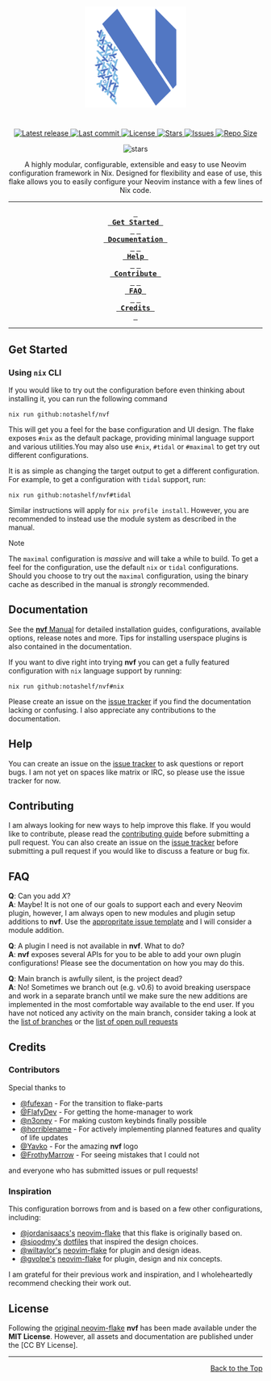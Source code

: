 <div align="center">
    <img src="assets/nvf-logo-work.svg" alt="nvf Logo"  width="200">
    <h1 ❄️  nvf</h1>
</div>

<div align="center">
  <p>
    <a href="https://github.com/NotAShelf/nvf/releases/latest">
      <img alt="Latest release" src="https://img.shields.io/github/v/release/NotAShelf/nvf?style=for-the-badge&logo=nixos&color=C9CBFF&logoColor=D9E0EE&labelColor=302D41" />
    </a>
    <a href="https://github.com/NotAShelf/nvf/pulse">
      <img alt="Last commit" src="https://img.shields.io/github/last-commit/NotAShelf/nvf?style=for-the-badge&logo=starship&color=8bd5ca&logoColor=D9E0EE&labelColor=302D41"/>
    </a>
    <a href="https://github.com/NotAShelf/nvf/blob/main/LICENSE">
      <img alt="License" src="https://img.shields.io/github/license/NotAShelf/nvf?style=for-the-badge&logo=nixos&color=ee999f&logoColor=D9E0EE&labelColor=302D41" />
    </a>
    <a href="https://github.com/NotAShelf/nvf/stargazers">
      <img alt="Stars" src="https://img.shields.io/github/stars/NotAShelf/nvf?style=for-the-badge&logo=nixos&color=c69ff5&logoColor=D9E0EE&labelColor=302D41" />
    </a>
    <a href="https://github.com/NotAShelf/nvf/issues">
      <img alt="Issues" src="https://img.shields.io/github/issues/NotAShelf/nvf?style=for-the-badge&logo=bilibili&color=F5E0DC&logoColor=D9E0EE&labelColor=302D41" />
    </a>
    <a href="https://github.com/NotAShelf/nvf">
      <img alt="Repo Size" src="https://img.shields.io/github/repo-size/NotAShelf/nvf?color=%23DDB6F2&label=SIZE&logo=codesandbox&style=for-the-badge&logoColor=D9E0EE&labelColor=302D41" />
    </a>
  </p>
</div>

<p align="center">
    <img src="https://stars.medv.io/NotAShelf/nvf.svg", title="stars"/>
</p>

<div align="center">
  <a>
    A highly modular, configurable, extensible and easy to use Neovim configuration 
    framework in Nix. Designed for flexibility and ease of use, this flake 
    allows you to easily configure your Neovim instance with a few lines of 
    Nix code.
  </a>
</div>

---

<div align="center"><p>

[Get Started]: #get-started
[Documentation]: #documentation
[Help]: #help
[Contribute]: #contributing
[FAQ]: #faq
[Credits]: #credits

**[<kbd> <br> Get Started <br> </kbd>][Get Started]**
**[<kbd> <br> Documentation <br> </kbd>][Documentation]**
**[<kbd> <br> Help <br> </kbd>][Help]**
**[<kbd> <br> Contribute <br> </kbd>][Contribute]**
**[<kbd> <br> FAQ <br> </kbd>][Faq]**
**[<kbd> <br> Credits <br> </kbd>][Credits]**

</p></div>

---

## Get Started

### Using `nix` CLI

If you would like to try out the configuration before even thinking about
installing it, you can run the following command

```console
nix run github:notashelf/nvf
```

This will get you a feel for the base configuration and UI design.
The flake exposes `#nix` as the default package, providing minimal
language support and various utilities.You may also use `#nix`,
`#tidal` or `#maximal` to get try out different configurations.

It is as simple as changing the target output to get a different
configuration. For example, to get a configuration with `tidal` support, run:

```console
nix run github:notashelf/nvf#tidal
```

Similar instructions will apply for `nix profile install`. However, you are
recommended to instead use the module system as described in the manual.

> [!NOTE]  
> The `maximal` configuration is _massive_ and will take a while to build.
> To get a feel for the configuration, use the default `nix` or `tidal`
> configurations. Should you choose to try out the `maximal` configuration,
> using the binary cache as described in the manual is _strongly_ recommended.

## Documentation

See the [**nvf** Manual](https://notashelf.github.io/nvf/) for
detailed installation guides, configurations, available options, release notes
and more. Tips for installing userspace plugins is also contained in the
documentation.

If you want to dive right into trying **nvf** you can get a fully
featured configuration with `nix` language support by running:

```console
nix run github:notashelf/nvf#nix
```

[Issues]: https://github.com/NotAShelf/nvf/issues

Please create an issue on the [issue tracker](issues) if you find
the documentation lacking or confusing. I also appreciate any contributions
to the documentation.

## Help

You can create an issue on the [issue tracker](issues) to ask questions
or report bugs. I am not yet on spaces like matrix or IRC, so please use the issue
tracker for now.

## Contributing

I am always looking for new ways to help improve this flake. If you would like
to contribute, please read the [contributing guide](CONTRIBUTING.md) before
submitting a pull request. You can also create an issue on the
[issue tracker](issues) before submitting a pull request if you would
like to discuss a feature or bug fix.

## FAQ

**Q**: Can you add _X_?
<br/>
**A**: Maybe! It is not one of our goals to support each and every Neovim
plugin, however, I am always open to new modules and plugin setup additions
to **nvf**. Use the [appropritate issue template](issues/new/choose) and I will
consider a module addition.

**Q**: A plugin I need is not available in **nvf**. What to do?
<br/>
**A**: **nvf** exposes several APIs for you to be able to add your own
plugin configurations! Please see the documentation on how you may do
this.

**Q**: Main branch is awfully silent, is the project dead?
<br/>
**A**: No! Sometimes we branch out (e.g. v0.6) to avoid breaking userspace
and work in a separate branch until we make sure the new additions are
implemented in the most comfortable way available to the end user. If you have
not noticed any activity on the main branch, consider taking a look at the [list
of branches](https://github.com/NotAShelf/nvf/branches=) or the [list of open
pull requests](https://github.com/NotAShelf/nvf)

## Credits

### Contributors

Special thanks to

- [@fufexan](https://github.com/fufexan) - For the transition to flake-parts
- [@FlafyDev](https://github.com/FlafyDev) - For getting the home-manager to work
- [@n3oney](https://github.com/n3oney) - For making custom keybinds finally possible
- [@horriblename](https://github.com/horriblename) - For actively implementing planned features and quality of life updates
- [@Yavko](https://github.com/Yavko) - For the amazing **nvf** logo
- [@FrothyMarrow](https://github.com/FrothyMarrow) - For seeing mistakes that I could not

and everyone who has submitted issues or pull requests!

### Inspiration

This configuration borrows from and is based on a few other configurations,
including:

- [@jordanisaacs's](https://github.com/jordanisaacs) [neovim-flake](https://github.com/jordanisaacs/neovim-flake) that this flake is originally based on.
- [@sioodmy's](https://github.com/sioodmy) [dotfiles](https://github.com/sioodmy/dotfiles) that inspired the design choices.
- [@wiltaylor's](https://github.com/wiltaylor) [neovim-flake](https://github.com/wiltaylor/neovim-flake) for plugin and design ideas.
- [@gvolpe's](https://github.com/gvolpe) [neovim-flake](https://github.com/gvolpe/neovim-flake) for plugin, design and nix concepts.

I am grateful for their previous work and inspiration, and I wholeheartedly
recommend checking their work out.
<br/>

## License

Following the [original neovim-flake](https://github.com/jordanisaacs/neovim-flake)
**nvf** has been made available under the **MIT License**. However, all assets
and documentation are published under the [CC BY License].

---

<div align="right">
  <a href="#readme">Back to the Top</a>
</div>

